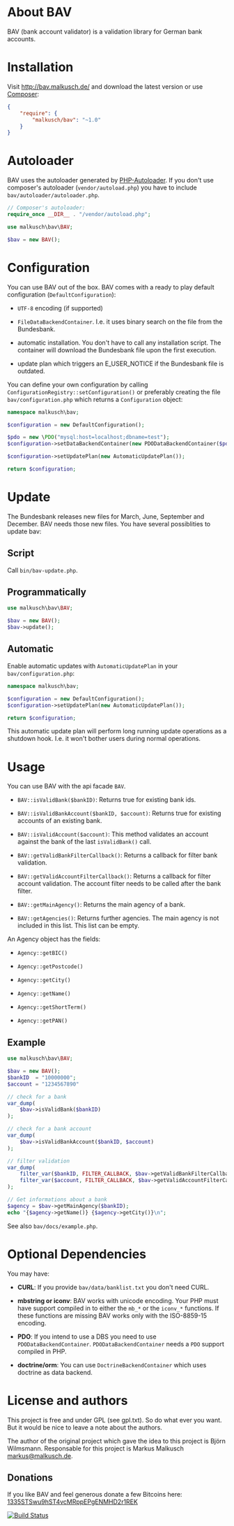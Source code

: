 # About BAV
BAV (bank account validator) is a validation library for German bank accounts.

# Installation

Visit <http://bav.malkusch.de/> and download the latest version or use [Composer](https://getcomposer.org/):

```json
{
    "require": {
        "malkusch/bav": "~1.0"
    }
}
```


# Autoloader

BAV uses the autoloader generated by [PHP-Autoloader](http://php-autoloader.malkusch.de/en/). 
If you don't use composer's autoloader (`vendor/autoload.php`) you have
to include `bav/autoloader/autoloader.php`.

```php
// Composer's autoloader:
require_once __DIR__ . "/vendor/autoload.php";

use malkusch\bav\BAV;

$bav = new BAV();
```


# Configuration

You can use BAV out of the box. BAV comes with a ready to play default
configuration (`DefaultConfiguration`):

* `UTF-8` encoding (if supported)

* `FileDataBackendContainer`. I.e. it uses binary search on the file from the Bundesbank.

* automatic installation. You don't have to call any installation
script. The container will download the Bundesbank file upon the first execution.

* update plan which triggers an E_USER_NOTICE if the Bundesbank file
is outdated.

You can define your own configuration by calling `ConfigurationRegistry::setConfiguration()`
or preferably creating the file `bav/configuration.php` which returns a `Configuration` object:

```php
namespace malkusch\bav;

$configuration = new DefaultConfiguration();

$pdo = new \PDO("mysql:host=localhost;dbname=test");
$configuration->setDataBackendContainer(new PDODataBackendContainer($pdo));

$configuration->setUpdatePlan(new AutomaticUpdatePlan());

return $configuration;
```


# Update

The Bundesbank releases new files for March, June, September and December.
BAV needs those new files. You have several possiblities to update bav:

## Script

Call `bin/bav-update.php`.

## Programmatically

```php
use malkusch\bav\BAV;

$bav = new BAV();
$bav->update();
```

## Automatic

Enable automatic updates with `AutomaticUpdatePlan` in your `bav/configuration.php`:

```php
namespace malkusch\bav;

$configuration = new DefaultConfiguration();
$configuration->setUpdatePlan(new AutomaticUpdatePlan());

return $configuration;
```
This automatic update plan will perform long running update operations as a shutdown
hook. I.e. it won't bother users during normal operations.


# Usage

You can use BAV with the api facade `BAV`.

* `BAV::isValidBank($bankID)`: Returns true for existing bank ids.

* `BAV::isValidBankAccount($bankID, $account)`: Returns true for existing accounts of an existing
bank.

* `BAV::isValidAccount($account)`: This method validates an account against the bank
of the last `isValidBank()` call.

* `BAV::getValidBankFilterCallback()`: Returns a callback for filter bank validation.

* `BAV::getValidAccountFilterCallback()`: Returns a callback for filter account validation.
The account filter needs to be called after the bank filter.

* `BAV::getMainAgency()`: Returns the main agency of a bank.

* `BAV::getAgencies()`: Returns further agencies. The main agency is not included in this list.
This list can be empty.

An Agency object has the fields:

* `Agency::getBIC()`

* `Agency::getPostcode()`

* `Agency::getCity()`

* `Agency::getName()`

* `Agency::getShortTerm()`

* `Agency::getPAN()`

## Example

```php
use malkusch\bav\BAV;

$bav = new BAV();
$bankID  = "10000000";
$account = "1234567890"

// check for a bank
var_dump(
    $bav->isValidBank($bankID)
);

// check for a bank account
var_dump(
    $bav->isValidBankAccount($bankID, $account)
);

// filter validation
var_dump(
    filter_var($bankID, FILTER_CALLBACK, $bav->getValidBankFilterCallback()),
    filter_var($account, FILTER_CALLBACK, $bav->getValidAccountFilterCallback())
);

// Get informations about a bank
$agency = $bav->getMainAgency($bankID);
echo "{$agency->getName()} {$agency->getCity()}\n";
```
See also `bav/docs/example.php`.


# Optional Dependencies

You may have:

* **CURL**: If you provide `bav/data/banklist.txt` you don't need CURL.

* **mbstring or iconv**: BAV works with unicode encoding. Your PHP must have support compiled
in to either the `mb_*` or the `iconv_*` functions. If these functions are
missing BAV works only with the ISO-8859-15 encoding.

* **PDO**: If you intend to use a DBS you need to use `PDODataBackendContainer`. 
`PDODataBackendContainer` needs a `PDO` support compiled in PHP.

* **doctrine/orm**: You can use `DoctrineBackendContainer` which uses doctrine
as data backend.


# License and authors

This project is free and under GPL (see gpl.txt). So do what ever you want.
But it would be nice to leave a note about the authors.

The author of the original project which gave the idea to this project is
Björn Wilmsmann. Responsable for this project is Markus Malkusch <markus@malkusch.de>.

## Donations

If you like BAV and feel generous donate a few Bitcoins here:
[1335STSwu9hST4vcMRppEPgENMHD2r1REK](bitcoin:1335STSwu9hST4vcMRppEPgENMHD2r1REK)

[![Build Status](https://travis-ci.org/malkusch/bav.svg?branch=master)](https://travis-ci.org/malkusch/bav)